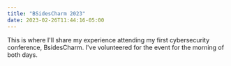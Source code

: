 ```yaml
---
title: "BSidesCharm 2023"
date: 2023-02-26T11:44:16-05:00
---
```

This is where I'll share my experience attending my first cybersecurity conference, BsidesCharm.  I've volunteered for the event for the morning of both days. 
